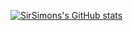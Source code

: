 [![SirSimons's GitHub stats](https://github-readme-stats.vercel.app/api?username=SirSimon04)](https://github.com/anuraghazra/github-readme-stats)
